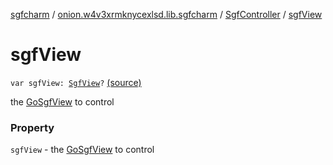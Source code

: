 [sgfcharm](../../index.md) / [onion.w4v3xrmknycexlsd.lib.sgfcharm](../index.md) / [SgfController](index.md) / [sgfView](./sgf-view.md)

# sgfView

`var sgfView: `[`SgfView`](../../onion.w4v3xrmknycexlsd.lib.sgfcharm.view/-sgf-view/index.md)`?` [(source)](https://github.com/w4v3/sgfcharm/tree/master/sgfcharm/src/main/java/onion/w4v3xrmknycexlsd/lib/sgfcharm/SgfController.kt#L50)

the [GoSgfView](../../onion.w4v3xrmknycexlsd.lib.sgfcharm.view/-go-sgf-view/index.md) to control

### Property

`sgfView` - the [GoSgfView](../../onion.w4v3xrmknycexlsd.lib.sgfcharm.view/-go-sgf-view/index.md) to control